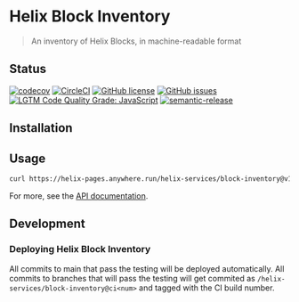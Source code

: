 # Helix Block Inventory

> An inventory of Helix Blocks, in machine-readable format

## Status
[![codecov](https://img.shields.io/codecov/c/github/adobe/helix-block-inventory.svg)](https://codecov.io/gh/adobe/helix-block-inventory)
[![CircleCI](https://img.shields.io/circleci/project/github/adobe/helix-block-inventory.svg)](https://circleci.com/gh/adobe/helix-block-inventory)
[![GitHub license](https://img.shields.io/github/license/adobe/helix-block-inventory.svg)](https://github.com/adobe/helix-block-inventory/blob/main/LICENSE.txt)
[![GitHub issues](https://img.shields.io/github/issues/adobe/helix-block-inventory.svg)](https://github.com/adobe/helix-block-inventory/issues)
[![LGTM Code Quality Grade: JavaScript](https://img.shields.io/lgtm/grade/javascript/g/adobe/helix-block-inventory.svg?logo=lgtm&logoWidth=18)](https://lgtm.com/projects/g/adobe/helix-block-inventory)
[![semantic-release](https://img.shields.io/badge/%20%20%F0%9F%93%A6%F0%9F%9A%80-semantic--release-e10079.svg)](https://github.com/semantic-release/semantic-release)

## Installation

## Usage

```bash
curl https://helix-pages.anywhere.run/helix-services/block-inventory@v1
```

For more, see the [API documentation](docs/API.md).

## Development

### Deploying Helix Block Inventory

All commits to main that pass the testing will be deployed automatically. All commits to branches that will pass the testing will get commited as `/helix-services/block-inventory@ci<num>` and tagged with the CI build number.
